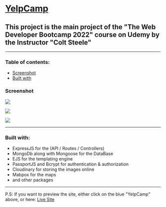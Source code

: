 # [YelpCamp](https://moath-yelpcamp.onrender.com)

## This project is the main project of the "The Web Developer Bootcamp 2022" course on Udemy by the Instructor "Colt Steele"

---

### Table of contents:

- [Screenshot](#screenshot)
- [Built with](#built-with)

### Screenshot

![](./screen-shots/Screenshot_1.png)

![](./screen-shots/Screenshot_2.png)

![](./screen-shots/Screenshot_3.png)

---

### Built with:

- ExpressJS for the (API / Routes / Controllers)
- MongoDb along with Mongoose for the DataBase
- EJS for the templating engine
- PassportJS and Bcrypt for authentication & authorization
- Cloudinary for storing the images online
- Mabpox for the maps
- and other packages

---

P.S: If you want to preview the site, either click on the blue "YelpCamp" above, or here: [Live Site](https://moath-yelpcamp.onrender.com)
